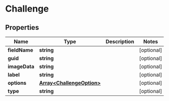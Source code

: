 # Challenge

## Properties
Name | Type | Description | Notes
------------ | ------------- | ------------- | -------------
**fieldName** | **string** |  | [optional] 
**guid** | **string** |  | [optional] 
**imageData** | **string** |  | [optional] 
**label** | **string** |  | [optional] 
**options** | [**Array&lt;ChallengeOption&gt;**](ChallengeOption.md) |  | [optional] 
**type** | **string** |  | [optional] 


